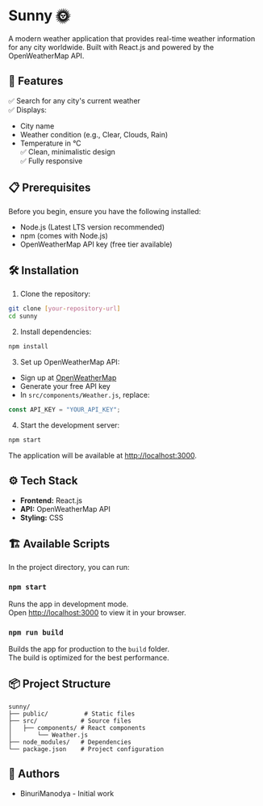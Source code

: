 # Sunny 🌞

A modern weather application that provides real-time weather information for any city worldwide. Built with React.js and powered by the OpenWeatherMap API.

## 🚀 Features

✅ Search for any city's current weather  
✅ Displays:
- City name
- Weather condition (e.g., Clear, Clouds, Rain)
- Temperature in °C  
✅ Clean, minimalistic design  
✅ Fully responsive  

## 📋 Prerequisites

Before you begin, ensure you have the following installed:
- Node.js (Latest LTS version recommended)
- npm (comes with Node.js)
- OpenWeatherMap API key (free tier available)

## 🛠️ Installation

1. Clone the repository:
```bash
git clone [your-repository-url]
cd sunny
```

2. Install dependencies:
```bash
npm install
```

3. Set up OpenWeatherMap API:
- Sign up at [OpenWeatherMap](https://openweathermap.org/api)
- Generate your free API key
- In `src/components/Weather.js`, replace:
```javascript
const API_KEY = "YOUR_API_KEY";
```

4. Start the development server:
```bash
npm start
```

The application will be available at [http://localhost:3000](http://localhost:3000).

## ⚙️ Tech Stack

- **Frontend:** React.js  
- **API:** OpenWeatherMap API  
- **Styling:** CSS  

## 🏗️ Available Scripts

In the project directory, you can run:

### `npm start`
Runs the app in development mode.\
Open [http://localhost:3000](http://localhost:3000) to view it in your browser.

### `npm run build`
Builds the app for production to the `build` folder.\
The build is optimized for the best performance.

## 📦 Project Structure

```
sunny/
├── public/          # Static files
├── src/            # Source files
│   ├── components/ # React components
│       └── Weather.js
├── node_modules/   # Dependencies
└── package.json    # Project configuration
```

## 👥 Authors

- BinuriManodya - Initial work
